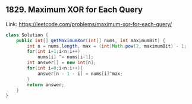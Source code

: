 ## 1829. Maximum XOR for Each Query
Link: https://leetcode.com/problems/maximum-xor-for-each-query/

```java
class Solution {
    public int[] getMaximumXor(int[] nums, int maximumBit) {
        int n = nums.length, max = (int)Math.pow(2, maximumBit) - 1;
        for(int i=1;i<n;i++)
            nums[i] ^= nums[i-1];
        int answer[] = new int[n];
        for(int i=0;i<n;i++){
            answer[n - 1 - i] = nums[i]^max;
        }
        return answer;
    }
}

```